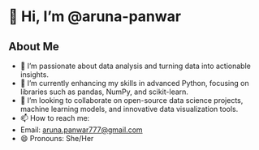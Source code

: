 # 👋 Hi, I’m @aruna-panwar

## About Me
- 👀 I’m passionate about data analysis and turning data into actionable insights.
- 🌱 I’m currently enhancing my skills in advanced Python, focusing on libraries such as pandas, NumPy, and scikit-learn.
- 💞️ I’m looking to collaborate on open-source data science projects, machine learning models, and innovative data visualization tools.
- 📫 How to reach me:
- Email: aruna.panwar777@gmail.com
- 😄 Pronouns: She/Her


<!---
aruna-panwar/aruna-panwar is a ✨ special ✨ repository because its `README.md` (this file) appears on your GitHub profile.
You can click the Preview link to take a look at your changes.
--->
